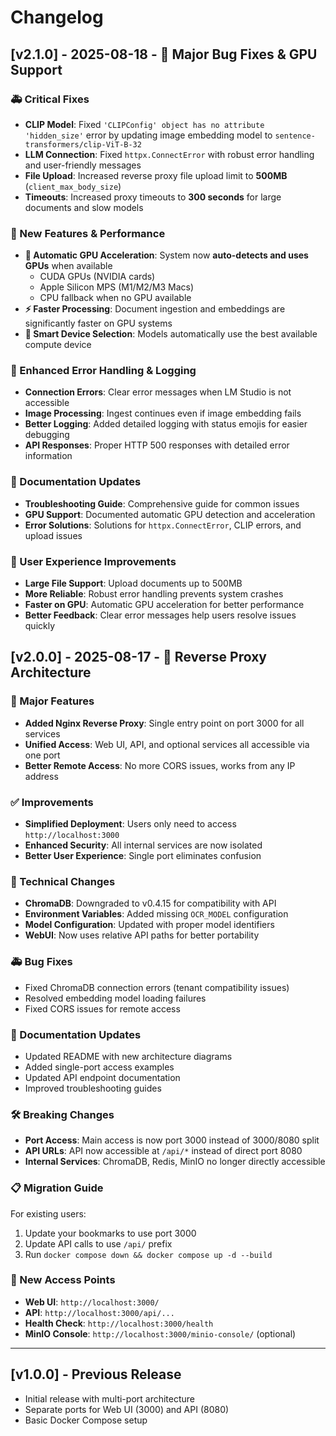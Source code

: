 # Changelog

## [v2.1.0] - 2025-08-18 - 🚀 Major Bug Fixes & GPU Support

### 🚑 Critical Fixes
- **CLIP Model**: Fixed `'CLIPConfig' object has no attribute 'hidden_size'` error by updating image embedding model to `sentence-transformers/clip-ViT-B-32`
- **LLM Connection**: Fixed `httpx.ConnectError` with robust error handling and user-friendly messages
- **File Upload**: Increased reverse proxy file upload limit to **500MB** (`client_max_body_size`)
- **Timeouts**: Increased proxy timeouts to **300 seconds** for large documents and slow models

### 🎉 New Features & Performance
- **🚀 Automatic GPU Acceleration**: System now **auto-detects and uses GPUs** when available
  - CUDA GPUs (NVIDIA cards)
  - Apple Silicon MPS (M1/M2/M3 Macs)
  - CPU fallback when no GPU available
- **⚡ Faster Processing**: Document ingestion and embeddings are significantly faster on GPU systems
- **🧠 Smart Device Selection**: Models automatically use the best available compute device

### 🔧 Enhanced Error Handling & Logging
- **Connection Errors**: Clear error messages when LM Studio is not accessible
- **Image Processing**: Ingest continues even if image embedding fails
- **Better Logging**: Added detailed logging with status emojis for easier debugging
- **API Responses**: Proper HTTP 500 responses with detailed error information

### 📖 Documentation Updates
- **Troubleshooting Guide**: Comprehensive guide for common issues
- **GPU Support**: Documented automatic GPU detection and acceleration
- **Error Solutions**: Solutions for `httpx.ConnectError`, CLIP errors, and upload issues

### 🎯 User Experience Improvements
- **Large File Support**: Upload documents up to 500MB
- **More Reliable**: Robust error handling prevents system crashes
- **Faster on GPU**: Automatic GPU acceleration for better performance
- **Better Feedback**: Clear error messages help users resolve issues quickly

## [v2.0.0] - 2025-08-17 - 🚀 Reverse Proxy Architecture

### 🎉 Major Features
- **Added Nginx Reverse Proxy**: Single entry point on port 3000 for all services
- **Unified Access**: Web UI, API, and optional services all accessible via one port
- **Better Remote Access**: No more CORS issues, works from any IP address

### ✅ Improvements
- **Simplified Deployment**: Users only need to access `http://localhost:3000`
- **Enhanced Security**: All internal services are now isolated
- **Better User Experience**: Single port eliminates confusion

### 🔧 Technical Changes
- **ChromaDB**: Downgraded to v0.4.15 for compatibility with API
- **Environment Variables**: Added missing `OCR_MODEL` configuration
- **Model Configuration**: Updated with proper model identifiers
- **WebUI**: Now uses relative API paths for better portability

### 🚑 Bug Fixes
- Fixed ChromaDB connection errors (tenant compatibility issues)
- Resolved embedding model loading failures
- Fixed CORS issues for remote access

### 📖 Documentation Updates
- Updated README with new architecture diagrams
- Added single-port access examples
- Updated API endpoint documentation
- Improved troubleshooting guides

### 🛠️ Breaking Changes
- **Port Access**: Main access is now port 3000 instead of 3000/8080 split
- **API URLs**: API now accessible at `/api/*` instead of direct port 8080
- **Internal Services**: ChromaDB, Redis, MinIO no longer directly accessible

### 📋 Migration Guide
For existing users:
1. Update your bookmarks to use port 3000
2. Update API calls to use `/api/` prefix
3. Run `docker compose down && docker compose up -d --build`

### 🎯 New Access Points
- **Web UI**: `http://localhost:3000/`
- **API**: `http://localhost:3000/api/...`
- **Health Check**: `http://localhost:3000/health`
- **MinIO Console**: `http://localhost:3000/minio-console/` (optional)

---

## [v1.0.0] - Previous Release
- Initial release with multi-port architecture
- Separate ports for Web UI (3000) and API (8080)
- Basic Docker Compose setup
